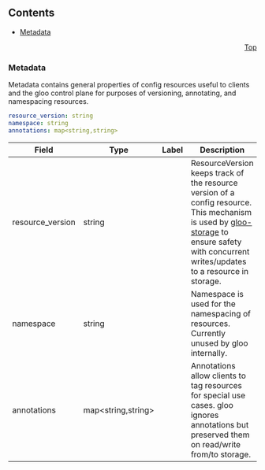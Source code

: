 <a name="top"></a>

## Contents
  - [Metadata](#v1.Metadata)



<a name="metadata"></a>
<p align="right"><a href="#top">Top</a></p>




<a name="v1.Metadata"></a>

### Metadata
Metadata contains general properties of config resources useful to clients and the gloo control plane for purposes of versioning, annotating, and namespacing resources.


```yaml
resource_version: string
namespace: string
annotations: map<string,string>

```
| Field | Type | Label | Description |
| ----- | ---- | ----- | ----------- |
| resource_version | string |  | ResourceVersion keeps track of the resource version of a config resource. This mechanism is used by [gloo-storage](https://github.com/solo-io/gloo-storage) to ensure safety with concurrent writes/updates to a resource in storage. |
| namespace | string |  | Namespace is used for the namespacing of resources. Currently unused by gloo internally. |
| annotations | map&lt;string,string&gt; |  | Annotations allow clients to tag resources for special use cases. gloo ignores annotations but preserved them on read/write from/to storage. |





 

 

 

